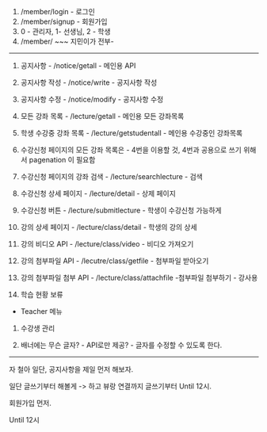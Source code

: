 1. /member/login - 로그인
2. /member/signup - 회원가입
3. 0 - 관리자, 1- 선생님, 2 - 학생
4. /member/ ~~~ 지민이가 전부-

-------



1. 공지사항 - /notice/getall - 메인용 API
2. 공지사항 작성 - /notice/write - 공지사항 작성
3. 공지사항 수정 - /notice/modify - 공지사항 수정
4. 모든 강좌 목록 - /lecture/getall - 메인용 모든 강좌목록
5. 학생 수강중 강좌 목록 - /lecture/getstudentall - 메인용 수강중인 강좌목록



1. 수강신청 페이지의 모든 강좌 목록은 - 4번을 이용할 것, 4번과 공용으로 쓰기 위해서 pagenation 이 필요함
2. 수강신청 페이지의 강좌 검색 - /lecture/searchlecture - 검색
3. 수강신청 상세 페이지 -  /lecture/detail - 상제 페이지
4. 수강신청 버튼 - /lecture/submitlecture - 학생이 수강신청 가능하게
5. 강의 상세 페이지 - /lecture/class/detail - 학생의 강의 상세
6. 강의 비디오 API - /lecture/class/video - 비디오 가져오기
7. 강의 첨부파일 API - /lecutre/class/getfile - 첨부파일 받아오기
8. 강의 첨부파일 첨부 API - /lecture/class/attachfile -첨부파일 첨부하기 - 강사용
9. 학습 현황 보류





- Teacher 메뉴

1. 수강생 관리



1. 배너에는 무슨 글자? - API로만 제공? - 글자를 수정할 수 있도록 한다.

----------------

자 철아 일단, 공지사항을 제일 먼저 해보자.

일단 글쓰기부터 해볼게 -> 하고 뷰랑 연결까지 글쓰기부터 Until 12시.

회원가입 먼저. 

Until 12시